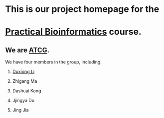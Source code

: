 # **This is our project homepage for the**

# [**Practical Bioinformatics**](https://github.com/WangliLab/CAAS_PracticalBioinformatics_2020Aut) **course.**

## We are [ATCG](https://github.com/Duxiong-Li/ATCG).

We have four members in the group, including: 

1. [Duxiong Li](https://github.com/Duxiong-Li)

2. Zhigang Ma

3. Dashuai Kong

4. Jjingya Du

5. Jing Jia